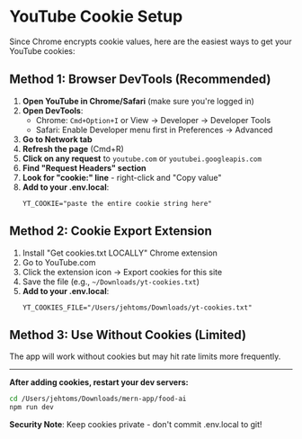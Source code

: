 # YouTube Cookie Setup

Since Chrome encrypts cookie values, here are the easiest ways to get your YouTube cookies:

## Method 1: Browser DevTools (Recommended)

1. **Open YouTube in Chrome/Safari** (make sure you're logged in)
2. **Open DevTools**: 
   - Chrome: `Cmd+Option+I` or View → Developer → Developer Tools
   - Safari: Enable Developer menu first in Preferences → Advanced
3. **Go to Network tab**
4. **Refresh the page** (Cmd+R)
5. **Click on any request** to `youtube.com` or `youtubei.googleapis.com`
6. **Find "Request Headers" section**
7. **Look for "cookie:" line** - right-click and "Copy value"
8. **Add to your .env.local**:
   ```
   YT_COOKIE="paste the entire cookie string here"
   ```

## Method 2: Cookie Export Extension

1. Install "Get cookies.txt LOCALLY" Chrome extension
2. Go to YouTube.com
3. Click the extension icon → Export cookies for this site
4. Save the file (e.g., `~/Downloads/yt-cookies.txt`)
5. **Add to your .env.local**:
   ```
   YT_COOKIES_FILE="/Users/jehtoms/Downloads/yt-cookies.txt"
   ```

## Method 3: Use Without Cookies (Limited)

The app will work without cookies but may hit rate limits more frequently.

---

**After adding cookies, restart your dev servers:**
```bash
cd /Users/jehtoms/Downloads/mern-app/food-ai
npm run dev
```

**Security Note**: Keep cookies private - don't commit .env.local to git!
